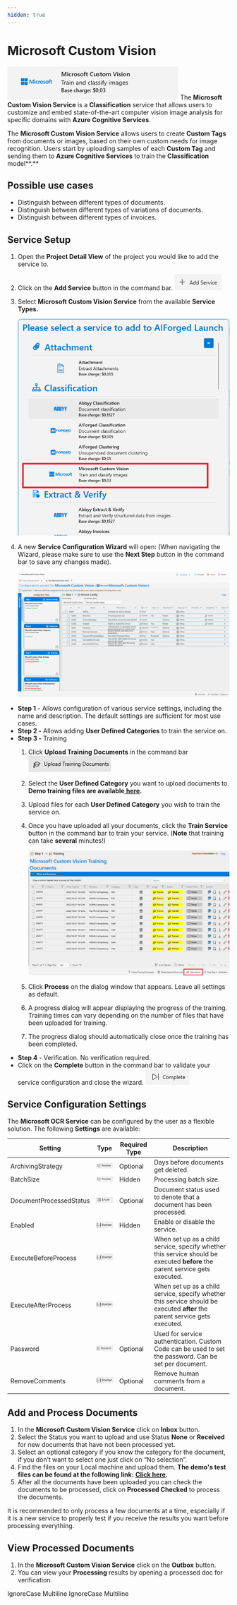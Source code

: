 ```yaml
---
hidden: true
---
```


# Microsoft Custom Vision

![](../../assets/image%20%283%29%20%286%29.png)
The **Microsoft Custom Vision Service** is a **Classification** service that allows users to customize and embed state-of-the-art computer vision image analysis for specific domains with **Azure Cognitive Services**.

The **Microsoft Custom Vision Service** allows users to create **Custom Tags** from documents or images, based on their own custom needs for image recognition. Users start by uploading samples of each **Custom Tag** and sending them to **Azure Cognitive Services** to train the **Classification** model\*\*.\*\*

## Possible use cases

* Distinguish between different types of documents.
* Distinguish between different types of variations of documents.
* Distinguish between different types of invoices.

## Service Setup

1. Open the **Project Detail View** of the project you would like to add the service to.
2. Click on the **Add Service** button in the command bar.
   ![](../../assets/image%20%2882%29%20%282%29.png)
3.  Select **Microsoft Custom Vision Service** from the available **Service Types.**

    ![](../../assets/image%20%282%29%20%284%29.png)
4.  A new **Service Configuration Wizard** will open:
    (When navigating the Wizard, please make sure to use the **Next Step** button in the command bar to save any changes made).

    ![](../../assets/image%20%28123%29.png)
* **Step 1** **-** Allows configuration of various service settings, including the name and description. The default settings are sufficient for most use cases.
* **Step 2 -** Allows adding **User Defined Categories** to train the service on.
* **Step 3 -** Training
  1. Click **Upload Training Documents** in the command bar
     ![](../../assets/33%20%281%29%20%282%29%20%281%29%20%281%29%20%281%29%20%281%29%20%281%29%20%281%29%20%281%29%20%287%29.png)
  2. Select the **User Defined Category** you want to upload documents to.
     **Demo training files are available**[ **here**](https://docs.aiforged.com/DemoDocuments/AIForged%20Classification%20%20Testing.zip)**.**
  3. Upload files for each **User Defined Category** you wish to train the service on.
  4.  Once you have uploaded all your documents, click the **Train Service** button in the command bar to train your service. (**Note** that training can take **several** minutes!)

      ![](../../assets/image%20%284%29%20%286%29.png)
  5. Click **Process** on the dialog window that appears. Leave all settings as default.
  6. A progress dialog will appear displaying the progress of the training.
     Training times can vary depending on the number of files that have been uploaded for training.
  7. The progress dialog should automatically close once the training has been completed.
* **Step 4** - Verification. No verification required.
* Click on the **Complete** button in the command bar to validate your service configuration and close the wizard.
  ![](../../assets/image%20%2884%29%20%281%29.png)

## Service Configuration Settings

The **Microsoft OCR Service** can be configured by the user as a flexible solution. The following **Settings** are available:

| Setting                 | Type                                                               | Required Type | Description                                                                                                                  |
| ----------------------- | ------------------------------------------------------------------ | ------------- | ---------------------------------------------------------------------------------------------------------------------------- |
| ArchivingStrategy       | ![](../../assets/image%20%285%29%20%283%29.png)                     | Optional      | Days before documents get deleted.                                                                                           |
| BatchSize               | ![](../../assets/image%20%2814%29%20%286%29.png)                    | Hidden        | Processing batch size.                                                                                                       |
| DocumentProcessedStatus | ![](../../assets/image%20%286%29%20%284%29.png)                     | Optional      | Document status used to denote that a document has been processed.                                                           |
| Enabled                 | ![](../../assets/image%20%2815%29%20%285%29%20%283%29.png)                | Hidden        | Enable or disable the service.                                                                                               |
| ExecuteBeforeProcess    | ![](../../assets/image%20%2815%29%20%281%29%20%281%29%20%284%29.png)            |               | When set up as a child service, specify whether this service should be executed **before** the parent service gets executed. |
| ExecuteAfterProcess     | ![](../../assets/image%20%281%29%20%281%29%20%283%29%20%281%29%20%281%29%20%281%29%20%281%29.png) |               | When set up as a child service, specify whether this service should be executed **after** the parent service gets executed.  |
| Password                | ![](../../assets/image%20%283%29%20%285%29%20%281%29.png)                 | Optional      | Used for service authentication. Custom Code can be used to set the password. Can be set per document.                       |
| RemoveComments          | ![](../../assets/image%20%281%29%20%281%29%20%283%29%20%281%29%20%281%29%20%281%29%20%282%29.png) | Optional      | Remove human comments from a document.                                                                                       |

## Add and Process Documents

1. In the **Microsoft Custom Vision Service** click on **Inbox** button.
2. Select the Status you want to upload and use Status **None** or **Received** for new documents that have not been processed yet.
3. Select an optional category if you know the category for the document, if you don’t want to select one just click on “No selection”.
4. Find the files on your Local machine and upload them. **The demo's test files can be found at the following link:** [**Click here**](https://larchold-my.sharepoint.com/:u:/g/personal/jannie_larcai_com/Ec-_k8RmUqNAv6WgCgwItfcBTRp1Gk0V6OeyTj2S3SIUQg?e=EquxX9)**.**
5. After all the documents have been uploaded you can check the documents to be processed, click on **Processed Checked** to process the documents.

It is recommended to only process a few documents at a time, especially if it is a new service to properly test if you receive the results you want before processing everything.

## View Processed Documents <a href="#view-processed-documents" id="view-processed-documents"></a>

1. In the **Microsoft Custom Vision Service** click on the **Outbox** button.
2. You can view your **Processing** results by opening a processed doc for verification.

 IgnoreCase Multiline IgnoreCase Multiline




